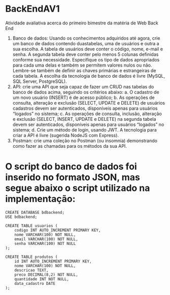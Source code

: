 # BackEndAV1
Atividade avaliativa acerca do primeiro bimestre da matéria de  Web Back End
1. Banco de dados: Usando os conhecimentos adquiridos até agora, crie um banco de dados
contendo duastabelas, uma de usuários e outra a sua escolha. A tabela de usuários deve conter
o código, nome, e-mail e senha. A segunda tabela deve conter pelo menos 5 colunas definidas
conforme sua necessidade. Especifique os tipo de dados apropriados para cada uma delas e
também se permitem valores nulos ou não. Lembre-se também de definir as chaves primárias
e estrangeiras de cada tabela. A escolha da tecnologia de banco de dados é livre (MySQL, SQL
Server, PostgreSQL).
2. API: crie uma API que seja capaz de fazer um CRUD nas tabelas do banco de dados acima,
seguindo os critérios abaixo:
a. O cadastro de um novo usuário (INSERT) é de acesso público;
b. As operações de consulta, alteração e exclusão (SELECT, UPDATE e DELETE) de
usuários cadastros devem ser autenticados, disponíveis apenas para usuários
“logados” no sistema;
c. As operações de consulta, inclusão, alteração e exclusão (SELECT, INSERT, UPDATE e
DELETE) na segunda tabela devem ser autenticados, disponíveis apenas para usuários
“logados” no sistema;
d. Crie um método de login, usando JWT.
A tecnologia para criar a API é livre (sugerida NodeJS com Express).
3. Postman: crie uma coleção no Postman (ou insomnia) demonstrando como fazer as chamadas
para os métodos da sua API.
# O script do banco de dados foi inserido no formato JSON, mas segue abaixo o script utilizado na implementação:
```
CREATE DATABASE bdbackend;
USE bdbackend;

CREATE TABLE usuarios (
    codigo INT AUTO_INCREMENT PRIMARY KEY,
    nome VARCHAR(100) NOT NULL,
    email VARCHAR(100) NOT NULL,
    senha VARCHAR(100) NOT NULL
);

CREATE TABLE produtos (
    id INT AUTO_INCREMENT PRIMARY KEY,
    nome VARCHAR(100) NOT NULL,
    descricao TEXT,
    preco DECIMAL(8,2) NOT NULL,
    quantidade INT NOT NULL,
    data_cadastro DATE
);
````

